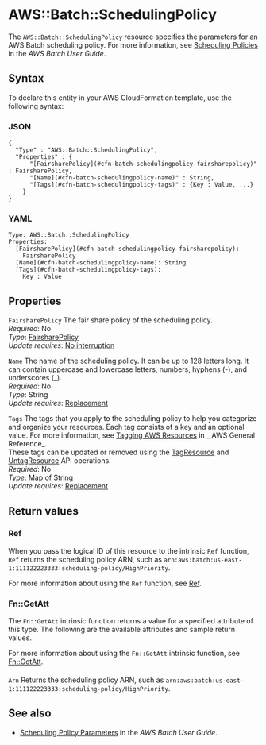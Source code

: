 # AWS::Batch::SchedulingPolicy<a name="aws-resource-batch-schedulingpolicy"></a>

The `AWS::Batch::SchedulingPolicy` resource specifies the parameters for an AWS Batch scheduling policy\. For more information, see [Scheduling Policies](https://docs.aws.amazon.com/batch/latest/userguide/scheduling_policies.html) in the _AWS Batch User Guide_\.

## Syntax<a name="aws-resource-batch-schedulingpolicy-syntax"></a>

To declare this entity in your AWS CloudFormation template, use the following syntax:

### JSON<a name="aws-resource-batch-schedulingpolicy-syntax.json"></a>

```
{
  "Type" : "AWS::Batch::SchedulingPolicy",
  "Properties" : {
      "[FairsharePolicy](#cfn-batch-schedulingpolicy-fairsharepolicy)" : FairsharePolicy,
      "[Name](#cfn-batch-schedulingpolicy-name)" : String,
      "[Tags](#cfn-batch-schedulingpolicy-tags)" : {Key : Value, ...}
    }
}
```

### YAML<a name="aws-resource-batch-schedulingpolicy-syntax.yaml"></a>

```
Type: AWS::Batch::SchedulingPolicy
Properties:
  [FairsharePolicy](#cfn-batch-schedulingpolicy-fairsharepolicy):
    FairsharePolicy
  [Name](#cfn-batch-schedulingpolicy-name): String
  [Tags](#cfn-batch-schedulingpolicy-tags):
    Key : Value
```

## Properties<a name="aws-resource-batch-schedulingpolicy-properties"></a>

`FairsharePolicy` <a name="cfn-batch-schedulingpolicy-fairsharepolicy"></a>
The fair share policy of the scheduling policy\.  
_Required_: No  
_Type_: [FairsharePolicy](aws-properties-batch-schedulingpolicy-fairsharepolicy.md)  
_Update requires_: [No interruption](https://docs.aws.amazon.com/AWSCloudFormation/latest/UserGuide/using-cfn-updating-stacks-update-behaviors.html#update-no-interrupt)

`Name` <a name="cfn-batch-schedulingpolicy-name"></a>
The name of the scheduling policy\. It can be up to 128 letters long\. It can contain uppercase and lowercase letters, numbers, hyphens \(\-\), and underscores \(\_\)\.  
_Required_: No  
_Type_: String  
_Update requires_: [Replacement](https://docs.aws.amazon.com/AWSCloudFormation/latest/UserGuide/using-cfn-updating-stacks-update-behaviors.html#update-replacement)

`Tags` <a name="cfn-batch-schedulingpolicy-tags"></a>
The tags that you apply to the scheduling policy to help you categorize and organize your resources\. Each tag consists of a key and an optional value\. For more information, see [Tagging AWS Resources](https://docs.aws.amazon.com/general/latest/gr/aws_tagging.html) in _ AWS General Reference_\.  
These tags can be updated or removed using the [TagResource](https://docs.aws.amazon.com/batch/latest/APIReference/API_TagResource.html) and [UntagResource](https://docs.aws.amazon.com/batch/latest/APIReference/API_UntagResource.html) API operations\.  
_Required_: No  
_Type_: Map of String  
_Update requires_: [Replacement](https://docs.aws.amazon.com/AWSCloudFormation/latest/UserGuide/using-cfn-updating-stacks-update-behaviors.html#update-replacement)

## Return values<a name="aws-resource-batch-schedulingpolicy-return-values"></a>

### Ref<a name="aws-resource-batch-schedulingpolicy-return-values-ref"></a>

When you pass the logical ID of this resource to the intrinsic `Ref` function, `Ref` returns the scheduling policy ARN, such as `arn:aws:batch:us-east-1:111122223333:scheduling-policy/HighPriority`\.

For more information about using the `Ref` function, see [Ref](https://docs.aws.amazon.com/AWSCloudFormation/latest/UserGuide/intrinsic-function-reference-ref.html)\.

### Fn::GetAtt<a name="aws-resource-batch-schedulingpolicy-return-values-fn--getatt"></a>

The `Fn::GetAtt` intrinsic function returns a value for a specified attribute of this type\. The following are the available attributes and sample return values\.

For more information about using the `Fn::GetAtt` intrinsic function, see [Fn::GetAtt](https://docs.aws.amazon.com/AWSCloudFormation/latest/UserGuide/intrinsic-function-reference-getatt.html)\.

#### <a name="aws-resource-batch-schedulingpolicy-return-values-fn--getatt-fn--getatt"></a>

`Arn` <a name="Arn-fn::getatt"></a>
Returns the scheduling policy ARN, such as `arn:aws:batch:us-east-1:111122223333:scheduling-policy/HighPriority`\.

## See also<a name="aws-resource-batch-schedulingpolicy--seealso"></a>

- [Scheduling Policy Parameters](https://docs.aws.amazon.com/batch/latest/userguide/scheduling_policy_parameters.html) in the _AWS Batch User Guide_\.

